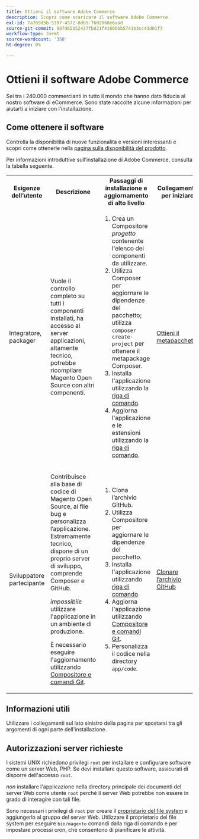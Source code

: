 ```yaml
---
title: Ottieni il software Adobe Commerce
description: Scopri come scaricare il software Adobe Commerce.
exl-id: 7a769d5b-5397-4572-8db5-7602068e6aad
source-git-commit: 987d65b52437fbd21f41600bb5741b3cc43d01f3
workflow-type: tm+mt
source-wordcount: '358'
ht-degree: 0%

---
```


# Ottieni il software Adobe Commerce

Sei tra i 240.000 commercianti in tutto il mondo che hanno dato fiducia al nostro software di eCommerce. Sono state raccolte alcune informazioni per aiutarti a iniziare con l’installazione.

## Come ottenere il software

Controlla la disponibilità di nuove funzionalità e versioni interessanti e scopri come ottenerle nella [pagina sulla disponibilità del prodotto](https://experienceleague.adobe.com/it/docs/commerce-operations/release/product-availability).

Per informazioni introduttive sull’installazione di Adobe Commerce, consulta la tabella seguente.

<table>
    <tbody>
        <tr>
            <th>Esigenze dell’utente</th>
            <th>Descrizione</th>
            <th>Passaggi di installazione e aggiornamento di alto livello</th>
            <th>Collegamento per iniziare</th>
        </tr>
    <tr>
        <td><p>Integratore, packager</p></td>
        <td><p>Vuole il controllo completo su tutti i componenti installati, ha accesso al server applicazioni, altamente tecnico, potrebbe ricompilare Magento Open Source con altri componenti.</p>
        </td>
        <td><ol><li>Crea un Compositore <em>progetto</em> contenente l'elenco dei componenti da utilizzare.</li>
            <li>Utilizza Composer per aggiornare le dipendenze del pacchetto; utilizza <code>composer create-project</code> per ottenere il metapackage Composer.</li>
            <li>Installa l'applicazione utilizzando la <a href="../advanced.md">riga di comando</a>.</li>
        <li>Aggiorna l'applicazione e le estensioni utilizzando la <a href="../../upgrade/implementation/perform-upgrade.md">riga di comando</a>.</li></ol></td>
        <td><p><a href="../composer.md">Ottieni il metapacchetto</a></p></td>
    </tr>
    <tr>
        <td><p>Sviluppatore partecipante</p></td>
        <td><p>Contribuisce alla base di codice di Magento Open Source, ai file bug e personalizza l’applicazione. Estremamente tecnico, dispone di un proprio server di sviluppo, comprende Composer e GitHub.</p>
            <p><em>impossibile</em> utilizzare l'applicazione in un ambiente di produzione.</p>
      <p>È necessario eseguire l'aggiornamento utilizzando <a href="../../upgrade/developer/git-installs.md">Compositore e comandi Git</a>.</p></td>
        <td><ol><li>Clona l’archivio GitHub.</li>
            <li>Utilizza Compositore per aggiornare le dipendenze del pacchetto.</li>
            <li>Installa l'applicazione utilizzando <a href="../advanced.md">riga di comando</a>.</li>
            <li>Aggiorna l'applicazione utilizzando <a href="../../upgrade/developer/git-installs.md">Compositore e comandi Git</a>.</li>
            <li>Personalizza il codice nella directory <code>app/code</code>.</li></ol></td>
        <td><p><a href="https://developer.adobe.com/commerce/contributor/guides/install/clone-repository/">Clonare l’archivio GitHub</a></p></td>
    </tr>
    </tbody>
</table>

## Informazioni utili

Utilizzare i collegamenti sul lato sinistro della pagina per spostarsi tra gli argomenti di ogni parte dell&#39;installazione.

## Autorizzazioni server richieste

I sistemi UNIX richiedono privilegi `root` per installare e configurare software come un server Web, PHP. Se devi installare questo software, assicurati di disporre dell&#39;accesso `root`.

*non* installare l&#39;applicazione nella directory principale dei documenti del server Web come utente `root` perché il server Web potrebbe non essere in grado di interagire con tali file.

Sono necessari i privilegi di `root` per creare il [proprietario del file system](file-system/overview.md) e aggiungerlo al gruppo del server Web. Utilizzare il proprietario del file system per eseguire `bin/magento` comandi dalla riga di comando e per impostare processi cron, che consentono di pianificare le attività.
